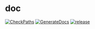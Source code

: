 # doc

[![CheckPaths](https://github.com/nico4mcs/doc/actions/workflows/CheckPaths.yml/badge.svg?branch=main)](https://github.com/nico4mcs/doc/actions/workflows/CheckPaths.yml)
[![GenerateDocs](https://github.com/nico4mcs/doc/actions/workflows/main.yml/badge.svg?branch=main)](https://github.com/nico4mcs/doc/actions/workflows/main.yml)
[![release](https://github.com/nico4mcs/doc/actions/workflows/release.yml/badge.svg?branch=main)](https://github.com/nico4mcs/doc/actions/workflows/release.yml)
